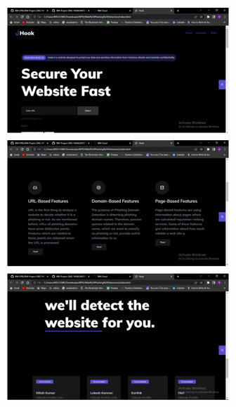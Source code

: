 
![This is an image](https://github.com/IBM-EPBL/IBM-Project-2042-1658424437/blob/main/Task%20And%20Progress/Application%20Building/Home%20Page.png)

![This is an image](https://github.com/IBM-EPBL/IBM-Project-2042-1658424437/blob/main/Task%20And%20Progress/Application%20Building/Home%20Page%202.png)

![This is an image](https://github.com/IBM-EPBL/IBM-Project-2042-1658424437/blob/main/Task%20And%20Progress/Application%20Building/Home%20Page%203.png)
